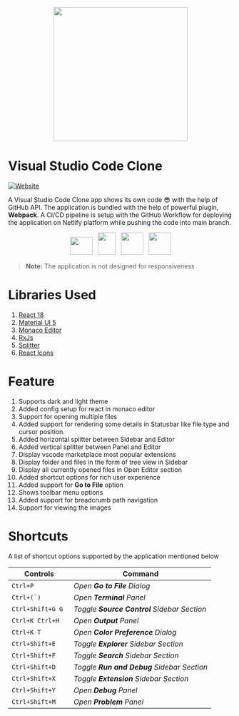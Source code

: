 <p align="center">  <img width="300" height="300" src="https://user-images.githubusercontent.com/806104/98771085-46d8f180-23a9-11eb-9caf-9d4c0f605749.png"> </p>

# Visual Studio Code Clone

[![Website](https://img.shields.io/badge/Website-Netlify-blue)](https://vscodeclone.netlify.app/)

A Visual Studio Code Clone app shows its own code :sunglasses: with the help of GitHub API. The application is bundled with the help of powerful plugin, **Webpack**. A CI/CD pipeline is setup with the GitHub Workflow for deploying the application on Netlify platform while pushing the code into main branch.

<p align="center">  <img width="50" height="40" src="https://upload.wikimedia.org/wikipedia/commons/thumb/a/a7/React-icon.svg/512px-React-icon.svg.png?20220125121207">&nbsp;&nbsp;&nbsp;<img width="40" height="50" src="https://raw.githubusercontent.com/webpack/media/master/logo/icon.png">&nbsp;&nbsp;&nbsp;<img width="50" height="50" src="https://mui.com/static/icons/180x180.png">&nbsp;&nbsp;&nbsp;<img width="50" height="50" src="https://rxjs.dev/generated/images/marketing/home/Rx_Logo-512-512.png"></p>

> **Note:** The application is not designed for responsiveness

# Libraries Used

1. [React 18](https://reactjs.org/docs/getting-started.html)
2. [Material UI 5](https://mui.com/material-ui/getting-started/installation/)
3. [Monaco Editor](https://microsoft.github.io/monaco-editor/)
4. [RxJs](https://rxjs.dev/guide/overview)
5. [Splitter](https://www.npmjs.com/package/@devbookhq/splitter)
6. [React Icons](https://www.npmjs.com/package/react-icons)

# Feature

1. Supports dark and light theme
2. Added config setup for react in monaco editor
3. Support for opening multiple files
4. Added support for rendering some details in Statusbar like file type and cursor position.
5. Added horizontal splitter between Sidebar and Editor
6. Added vertical splitter between Panel and Editor
7. Display vscode marketplace most popular extensions
8. Display folder and files in the form of tree view in Sidebar
9. Display all currently opened files in Open Editor section
10. Added shortcut options for rich user experience
11. Added support for **Go to File** option
12. Shows toolbar menu options
13. Added support for breadcrumb path navigation
14. Support for viewing the images

# Shortcuts

A list of shortcut options supported by the application mentioned below

| Controls          | Command                                     |
| ----------------- | ------------------------------------------- |
| `Ctrl+P`          | _Open **Go to File** Dialog_                |
| `` Ctrl+(`) ``    | _Open **Terminal** Panel_                   |
| `Ctrl+Shift+G G ` | _Toggle **Source Control** Sidebar Section_ |
| `Ctrl+K Ctrl+H `  | _Open **Output** Panel_                     |
| `Ctrl+K T `       | _Open **Color Preference** Dialog_          |
| `Ctrl+Shift+E`    | _Toggle **Explorer** Sidebar Section_       |
| `Ctrl+Shift+F`    | _Toggle **Search** Sidebar Section_         |
| `Ctrl+Shift+D`    | _Toggle **Run and Debug** Sidebar Section_  |
| `Ctrl+Shift+X`    | _Toggle **Extension** Sidebar Section_      |
| `Ctrl+Shift+Y`    | _Open **Debug** Panel_                      |
| `Ctrl+Shift+M`    | _Open **Problem** Panel_                    |
